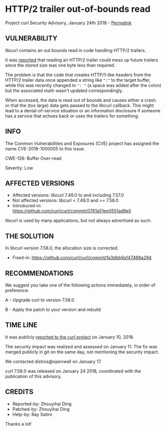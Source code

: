 HTTP/2 trailer out-of-bounds read
=================================

Project curl Security Advisory, January 24th 2018 -
[Permalink](https://curl.se/docs/CVE-2018-1000005.html)

VULNERABILITY
-------------

libcurl contains an out bounds read in code handling HTTP/2 trailers.

It was [reported](https://github.com/curl/curl/pull/2231) that reading an
HTTP/2 trailer could mess up future trailers since the stored size was one
byte less than required.

The problem is that the code that creates HTTP/1-like headers from the HTTP/2
trailer data once appended a string like `":"` to the target buffer, while
this was recently changed to `": "` (a space was added after the colon) but
the associated math wasn't updated correspondingly.

When accessed, the data is read out of bounds and causes either a crash or
that the (too large) data gets passed to the libcurl callback. This might lead
to a denial-of-service situation or an information disclosure if someone has a
service that echoes back or uses the trailers for something.

INFO
----

The Common Vulnerabilities and Exposures (CVE) project has assigned the name
CVE-2018-1000005 to this issue.

CWE-126: Buffer Over-read

Severity: Low

AFFECTED VERSIONS
-----------------

- Affected versions: libcurl 7.49.0 to and including 7.57.0
- Not affected versions: libcurl < 7.49.0 and >= 7.58.0
- Introduced-in: https://github.com/curl/curl/commit/0761a51ee0551ad9e5

libcurl is used by many applications, but not always advertised as such.

THE SOLUTION
------------

In libcurl version 7.58.0, the allocation size is corrected.

- Fixed-in: https://github.com/curl/curl/commit/fa3dbb9a147488a294

RECOMMENDATIONS
---------------

We suggest you take one of the following actions immediately, in order of
preference:

 A - Upgrade curl to version 7.58.0

 B - Apply the patch to your version and rebuild

TIME LINE
---------

It was publicly [reported to the curl
project](https://github.com/curl/curl/issues/2231) on January 10, 2018.

The security impact was realized and assessed on January 11. The fix was
merged publicly in git on the same day, not mentioning the security impact.

We contacted distros@openwall on January 17.

curl 7.58.0 was released on January 24 2018, coordinated with the publication
of this advisory.

CREDITS
-------

- Reported-by: Zhouyihai Ding
- Patched-by: Zhouyihai Ding
- Help-by: Ray Satiro

Thanks a lot!
